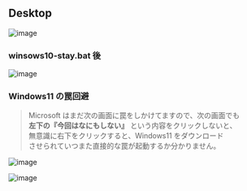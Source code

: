 ## Desktop
![image](https://user-images.githubusercontent.com/1501327/162351464-00aae1e1-fe2e-4512-a36d-2c982f107638.png)


### winsows10-stay.bat 後
![image](https://user-images.githubusercontent.com/1501327/162848405-2ed1ef07-7810-438d-9541-04f980485061.png)

### Windows11 の罠回避
>Microsoft はまだ次の画面に罠をしかけてますので、次の画面でも\
>**左下の『今回はなにもしない』** という内容をクリックしないと、\
>無意識に右下をクリックすると、Windows11 をダウンロード\
>させられていつまた直接的な罠が起動するか分かりません。

![image](https://user-images.githubusercontent.com/1501327/162848736-342deaef-cc51-4e81-b144-612da01dde79.png)

![image](https://user-images.githubusercontent.com/1501327/162849086-c702101d-f579-41cc-9187-29c328886833.png)
